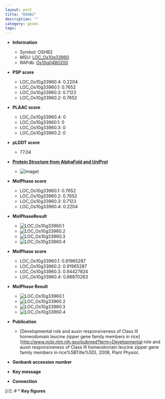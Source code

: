 ```yaml
---
layout: post
title: "OSHB2"
description: ""
category: genes
tags: 
---
```


* **Information**  
    + Symbol: OSHB2  
    + MSU: [LOC_Os10g33960](http://rice.plantbiology.msu.edu/cgi-bin/ORF_infopage.cgi?orf=LOC_Os10g33960)  
    + RAPdb: [Os10g0480200](http://rapdb.dna.affrc.go.jp/viewer/gbrowse_details/irgsp1?name=Os10g0480200)  

* **PSP score**  
    + LOC_Os10g33960.4: 0.2204 
    + LOC_Os10g33960.1: 0.7652 
    + LOC_Os10g33960.3: 0.7123 
    + LOC_Os10g33960.2: 0.7652 

* **PLAAC score**  
    + LOC_Os10g33960.4: 0 
    + LOC_Os10g33960.1: 0 
    + LOC_Os10g33960.3: 0 
    + LOC_Os10g33960.2: 0 

* **pLDDT score**
    + 77.04

* **[Protein Structure from AlphaFold and UniProt](https://www.uniprot.org/uniprotkb/Q9AV49/entry#structure)**
    + ![image](https://ricepsp.github.io/images/Q9/AF-Q9AV49-F1.png))

* **MolPhase score**
    + LOC_Os10g33960.1: 0.7652
    + LOC_Os10g33960.2: 0.7652
    + LOC_Os10g33960.3: 0.7123
    + LOC_Os10g33960.4: 0.2204

* **MolPhaseResult**
    + ![LOC_Os10g33960.1](https://ricepsp.github.io/pictures/LOC_Os10g/LOC_Os10g33960.1.png)
    + ![LOC_Os10g33960.2](https://ricepsp.github.io/pictures/LOC_Os10g/LOC_Os10g33960.2.png)
    + ![LOC_Os10g33960.3](https://ricepsp.github.io/pictures/LOC_Os10g/LOC_Os10g33960.3.png)
    + ![LOC_Os10g33960.4](https://ricepsp.github.io/pictures/LOC_Os10g/LOC_Os10g33960.4.png)

* **MolPhase score**
    + LOC_Os10g33960.1: 0.91965287
    + LOC_Os10g33960.2: 0.91965287
    + LOC_Os10g33960.3: 0.94427824
    + LOC_Os10g33960.4: 0.88870263

* **MolPhase Result**
    + ![LOC_Os10g33960.1](https://304243504.github.io/Pictures/LOC_Os10g/LOC_Os10g33960.1.png)
    + ![LOC_Os10g33960.2](https://304243504.github.io/Pictures/LOC_Os10g/LOC_Os10g33960.2.png)
    + ![LOC_Os10g33960.3](https://304243504.github.io/Pictures/LOC_Os10g/LOC_Os10g33960.3.png)
    + ![LOC_Os10g33960.4](https://304243504.github.io/Pictures/LOC_Os10g/LOC_Os10g33960.4.png)

* **Publication**  
    + [Developmental role and auxin responsiveness of Class III homeodomain leucine zipper gene family members in rice](http://www.ncbi.nlm.nih.gov/pubmed?term=Developmental role and auxin responsiveness of Class III homeodomain leucine zipper gene family members in rice%5BTitle%5D), 2008, Plant Physiol.

* **Genbank accession number**  

* **Key message**  

* **Connection**  

[//]: # * **Key figures**  


